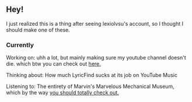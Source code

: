 ## Hey!

I just realized this is a thing after seeing lexiolvsu's account, so I thought I should make one of these.

### Currently
Working on: uhh a lot, but mainly making sure my youtube channel doesn't die. which btw you can check out [here.](https://youtube.com/c/Prokube)

Thinking about: How much LyricFind sucks at its job on YouTube Music

Listening to: The entirety of Marvin's Marvelous Mechanical Museum, which by the way [you should totally check out.](https://www.youtube.com/watch?v=VGQZItOMz6k&list=OLAK5uy_kRzCBGt5rCY33Q5OIX4huJfRC5s-i1n_g)
<!-- V2hhdCdzIHRoaXM/IFRoZXkgb3BlbmVkIGEgU3BlY2lhbCBSZXBvc2l0b3J5PyBIZWhlaGUuLi4gVGltZSBmb3IgdGhlIGdlbmVyaWMgaGlkZGVuIG1lc3NhZ2VzIHRoYXQgY3JlYXRlIGEgc3RvcnlsaW5lIHRoYXQncyBjb21wbGV0ZWx5IGlycmVsZXZhbnQgdG8gYW55dGhpbmcgYW5kIHNvbWVob3cgc3RhcnQgYW4gQVJHLi4gU3BlYWtpbmcgb2Ygd2hpY2gsIEkgc2hvdWxkIHByb2JhYmx5IGxvb2sgaW50byBob3cgdG8gbWFrZSBvbmUgb2YgdGhvc2UuLi4=-->
